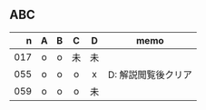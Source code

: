 ## ABC
|n|A|B|C|D|memo|
|--:|:-:|:-:|:-:|:-:|---|
|017|o|o|未|未||
|055|o|o|o|x|D: 解説閲覧後クリア|
|059|o|o|o|未||
